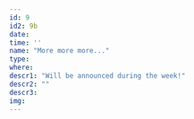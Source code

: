 ```yaml
---
id: 9
id2: 9b
date: 
time: ''
name: "More more more..."
type: 
where: 
descr1: "Will be announced during the week!"  
descr2: ""
descr3: 
img: 
---
```

